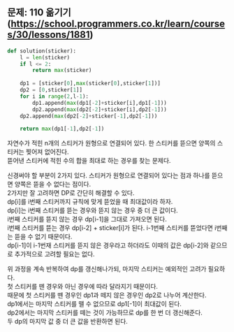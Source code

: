 ## 문제: 110 옮기기 (https://school.programmers.co.kr/learn/courses/30/lessons/1881)
```python
def solution(sticker):
    l = len(sticker)
    if l <= 2:
        return max(sticker)
    
    dp1 = [sticker[0],max(sticker[0],sticker[1])]
    dp2 = [0,sticker[1]]
    for i in range(2,l-1):
        dp1.append(max(dp1[-2]+sticker[i],dp1[-1]))
        dp2.append(max(dp2[-2]+sticker[i],dp2[-1]))
    dp2.append(max(dp2[-2]+sticker[-1],dp2[-1]))
    
    return max(dp1[-1],dp2[-1])
```
자연수가 적힌 n개의 스티커가 원형으로 연결되어 있다. 한 스티커를 뜯으면 양쪽의 스티커는 찢어져 없어진다.  
뜯어낸 스티커에 적힌 수의 합을 최대로 하는 경우를 찾는 문제다.  

신경써야 할 부분이 2가지 있다. 스티커가 원형으로 연결되어 있다는 점과 하나를 뜯으면 양쪽은 뜯을 수 없다는 점이다.  
2가지만 잘 고려하면 DP로 간단히 해결할 수 있다.  
dp[i]를 i번째 스티커까지 규칙에 맞게 뜯었을 때 최대값이라 하자.  
dp[i]는 i번째 스티커를 뜯는 경우와 뜯지 않는 경우 중 더 큰 값이다.  
i번째 스티커를 뜯지 않는 경우 dp[i-1]을 그대로 가져오면 된다.  
i번째 스티커를 뜯는 경우 dp[i-2] + sticker[i]가 된다. i-1번째 스티커를 뜯었다면 i번째는 뜯을 수 없기 때문이다.  
dp[i-1]이 i-1번재 스티커를 뜯지 않은 경우라고 하더라도 이때의 값은 dp[i-2]와 같으므로 추가적으로 고려할 필요는 없다.  

위 과정을 계속 반복하여 dp를 갱신해나가되, 마지막 스티커는 예외적인 고려가 필요하다.  
첫 스티커를 뗀 경우와 아닌 경우에 따라 달라지기 때문이다.  
때문에 첫 스티커를 뗀 경우인 dp1과 떼지 않은 경우인 dp2로 나누어 계산한다.  
dp1에서는 마지막 스티커를 뗄 수 없으므로 dp1[-1]이 최대값이 된다.  
dp2에서는 마지막 스티커를 떼는 것이 가능하므로 dp를 한 번 더 갱신해준다.  
두 dp의 마지막 값 중 더 큰 값을 반환하면 된다.  
